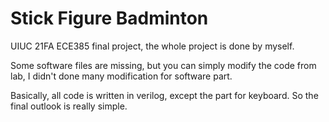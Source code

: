 # Stick Figure Badminton
UIUC 21FA ECE385 final project, the whole project is done by myself. 

Some software files are missing, but you can simply modify the code from lab, I didn't done many modification for software part.

Basically, all code is written in verilog, except the part for keyboard. So the final outlook is really simple. 
